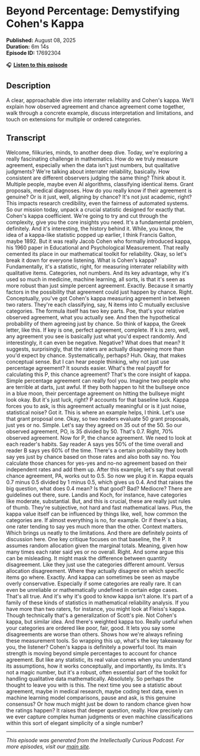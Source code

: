 # Beyond Percentage: Demystifying Cohen's Kappa

**Published:** August 08, 2025  
**Duration:** 6m 14s  
**Episode ID:** 17692304

🎧 **[Listen to this episode](https://intellectuallycurious.buzzsprout.com/2529712/episodes/17692304-beyond-percentage-demystifying-cohen's-kappa)**

## Description

A clear, approachable dive into interrater reliability and Cohen's kappa. We’ll explain how observed agreement and chance agreement come together, walk through a concrete example, discuss interpretation and limitations, and touch on extensions for multiple or ordered categories.

## Transcript

Welcome, filikuries, minds, to another deep dive. Today, we're exploring a really fascinating challenge in mathematics. How do we truly measure agreement, especially when the data isn't just numbers, but qualitative judgments? We're talking about interrater reliability, basically. How consistent are different observers judging the same thing? Think about it. Multiple people, maybe even AI algorithms, classifying identical items. Grant proposals, medical diagnoses. How do you really know if their agreement is genuine? Or is it just, well, aligning by chance? It's not just academic, right? This impacts research credibility, even the fairness of automated systems. So our mission today, unpack a crucial statistic designed for exactly that. Cohen's kappa coefficient. We're going to try and cut through the complexity, give you the core insights you need. It's a fundamental problem, definitely. And it's interesting, the history behind it. While, you know, the idea of a kappa-like statistic popped up earlier, I think Francis Galton, maybe 1892. But it was really Jacob Cohen who formally introduced kappa, his 1960 paper in Educational and Psychological Measurement. That really cemented its place in our mathematical toolkit for reliability. Okay, so let's break it down for everyone listening. What is Cohen's kappa? Fundamentally, it's a statistic, right, for measuring interrater reliability with qualitative items. Categories, not numbers. And its key advantage, why it's used so much in medicine, machine learning, all sorts, is that it's seen as more robust than just simple percent agreement. Exactly. Because it smartly factors in the possibility that agreement could just happen by chance. Right. Conceptually, you've got Cohen's kappa measuring agreement in between two raters. They're each classifying, say, N items into C mutually exclusive categories. The formula itself has two key parts. Poe, that's your relative observed agreement, what you actually see. And then the hypothetical probability of them agreeing just by chance. So think of kappa, the Greek letter, like this. If key is one, perfect agreement, complete. If k is zero, well, any agreement you see is basically just what you'd expect randomly. And interestingly, it can even be negative. Negative? What does that mean? It suggests, surprisingly, that the raters are actually disagreeing more than you'd expect by chance. Systematically, perhaps? Huh. Okay, that makes conceptual sense. But I can hear people thinking, why not just use percentage agreement? It sounds easier. What's the real payoff for calculating this P, this chance agreement? That's the core insight of kappa. Simple percentage agreement can really fool you. Imagine two people who are terrible at darts, just awful. If they both happen to hit the bullseye once in a blue moon, their percentage agreement on hitting the bullseye might look okay. But it's just luck, right? P accounts for that baseline luck. Kappa forces you to ask, is this agreement actually meaningful or is it just noise, statistical noise? Got it. This is where an example helps, I think. Let's use that grant proposal one. Okay, so two readers evaluate 50 grant proposals, just yes or no. Simple. Let's say they agreed on 35 out of the 50. So our observed agreement, PO, is 35 divided by 50. That's 0.7. Right, 70% observed agreement. Now for P, the chance agreement. We need to look at each reader's habits. Say reader A says yes 50% of the time overall and reader B says yes 60% of the time. There's a certain probability they both say yes just by chance based on those rates and also both say no. You calculate those chances for yes-yes and no-no agreement based on their independent rates and add them up. After this example, let's say that overall chance agreement, PA, works out to 0.5. So now we plug it in. Kappa equals 0.7 minus 0.5 divided by 1 minus 0.5, which gives us 0.4. And that raises the big question, what does 0.4 mean? Is that good? Bad? Mediocre? There are guidelines out there, sure. Landis and Koch, for instance, have categories like moderate, substantial. But, and this is crucial, these are really just rules of thumb. They're subjective, not hard and fast mathematical laws. Plus, the kappa value itself can be influenced by things like, well, how common the categories are. If almost everything is no, for example. Or if there's a bias, one rater tending to say yes much more than the other. Context matters. Which brings us neatly to the limitations. And there are definitely points of discussion here. One key critique focuses on that baseline, the P. It assumes random allocation given the marginal totals. Meaning, given how many times each rater said yes or no overall. Right. And some argue this can be misleading. It might mask the difference between quantity disagreement. Like they just use the categories different amount. Versus allocation disagreement. Where they actually disagree on which specific items go where. Exactly. And kappa can sometimes be seen as maybe overly conservative. Especially if some categories are really rare. It can even be unreliable or mathematically undefined in certain edge cases. That's all true. And it's why it's good to know kappa isn't alone. It's part of a family of these kinds of statistics in mathematical reliability analysis. If you have more than two raters, for instance, you might look at Fleiss's kappa. Though technically that's a generalization of Scott's pie. Not Cohen's kappa, but similar idea. And there's weighted kappa too. Really useful when your categories are ordered like poor, fair, good. It lets you say some disagreements are worse than others. Shows how we're always refining these measurement tools. So wrapping this up, what's the key takeaway for you, the listener? Cohen's kappa is definitely a powerful tool. Its main strength is moving beyond simple percentages to account for chance agreement. But like any statistic, its real value comes when you understand its assumptions, how it works conceptually, and importantly, its limits. It's not a magic number, but it's a robust, often essential part of the toolkit for handling qualitative data mathematically. Absolutely. So perhaps the thought to leave you with is this. The next time you see a statistic about agreement, maybe in medical research, maybe coding text data, even in machine learning model comparisons, pause and ask, is this genuine consensus? Or how much might just be down to random chance given how the ratings happen? It raises that deeper question, really. How precisely can we ever capture complex human judgments or even machine classifications within this sort of elegant simplicity of a single number?

---
*This episode was generated from the Intellectually Curious Podcast. For more episodes, visit our [main site](https://intellectuallycurious.buzzsprout.com).*
